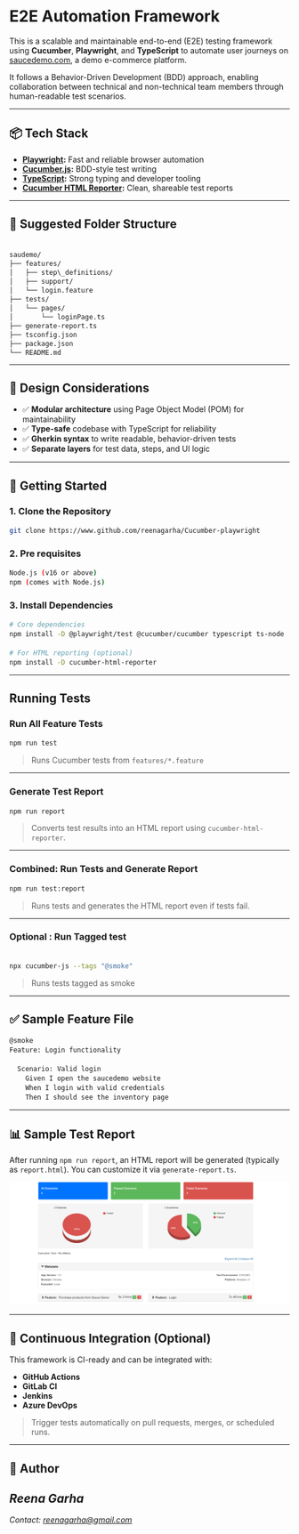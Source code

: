



# E2E Automation Framework

This is a scalable and maintainable end-to-end (E2E) testing framework using **Cucumber**, **Playwright**, and **TypeScript** to automate user journeys on [saucedemo.com](https://www.saucedemo.com), a demo e-commerce platform.

It follows a Behavior-Driven Development (BDD) approach, enabling collaboration between technical and non-technical team members through human-readable test scenarios.

---

## 📦 Tech Stack

- **[Playwright](https://playwright.dev/):** Fast and reliable browser automation
- **[Cucumber.js](https://github.com/cucumber/cucumber-js):** BDD-style test writing
- **[TypeScript](https://www.typescriptlang.org/):** Strong typing and developer tooling
- **[Cucumber HTML Reporter](https://www.npmjs.com/package/cucumber-html-reporter):** Clean, shareable test reports

---

## 📁 Suggested Folder Structure

```

saudemo/
├── features/
│   ├── step\_definitions/
│   ├── support/
│   └── login.feature
├── tests/
│   └── pages/
│       └── loginPage.ts
├── generate-report.ts
├── tsconfig.json
├── package.json
└── README.md

````

---

## 🧠 Design Considerations

- ✅ **Modular architecture** using Page Object Model (POM) for maintainability
- ✅ **Type-safe** codebase with TypeScript for reliability
- ✅ **Gherkin syntax** to write readable, behavior-driven tests
- ✅ **Separate layers** for test data, steps, and UI logic

---

## 🚀 Getting Started

### 1. Clone the Repository

```bash
git clone https://www.github.com/reenagarha/Cucumber-playwright

````
### 2. Pre requisites
```bash
Node.js (v16 or above)
npm (comes with Node.js)

````
### 3. Install Dependencies

```bash
# Core dependencies
npm install -D @playwright/test @cucumber/cucumber typescript ts-node

# For HTML reporting (optional)
npm install -D cucumber-html-reporter


```

---

##  Running Tests

### Run All Feature Tests

```bash
npm run test
```

> Runs Cucumber tests from `features/*.feature`

---

### Generate Test Report

```bash
npm run report
```

> Converts test results into an HTML report using `cucumber-html-reporter`.

---

### Combined: Run Tests and Generate Report

```bash
npm run test:report
```

> Runs tests and generates the HTML report even if tests fail.

---

 ### Optional :  Run Tagged test
``` bash

npx cucumber-js --tags "@smoke" 

```
> Runs tests tagged as smoke

---

## ✅ Sample Feature File

```bash
@smoke
Feature: Login functionality

  Scenario: Valid login
    Given I open the saucedemo website
    When I login with valid credentials
    Then I should see the inventory page
```

---

## 📊 Sample Test Report

After running `npm run report`, an HTML report will be generated (typically as `report.html`).
You can customize it via `generate-report.ts`.

![Sample Report](./screenshots/saucedemo-e2e-report.png)



---

## 🔁 Continuous Integration (Optional)

This framework is CI-ready and can be integrated with:

* **GitHub Actions**
* **GitLab CI**
* **Jenkins**
* **Azure DevOps**

> Trigger tests automatically on pull requests, merges, or scheduled runs.

---







## 👤 Author

*Reena Garha*
-------
*Contact: [reenagarha@gmail.com](mailto:reenagarha@gmail.com)*
